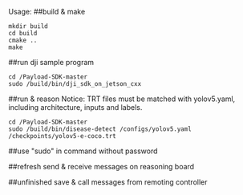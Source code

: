 Usage:
##build & make
```
mkdir build
cd build
cmake ..
make
```

##run dji sample program
```
cd /Payload-SDK-master
sudo /build/bin/dji_sdk_on_jetson_cxx
```

##run & reason
Notice: TRT files must be matched with yolov5.yaml, including architecture, inputs and labels.
```
cd /Payload-SDK-master
sudo /build/bin/disease-detect /configs/yolov5.yaml /checkpoints/yolov5-e-coco.trt
```

##use "sudo" in command without password

##refresh
send & receive messages on reasoning board

##unfinished
save & call messages from remoting controller
